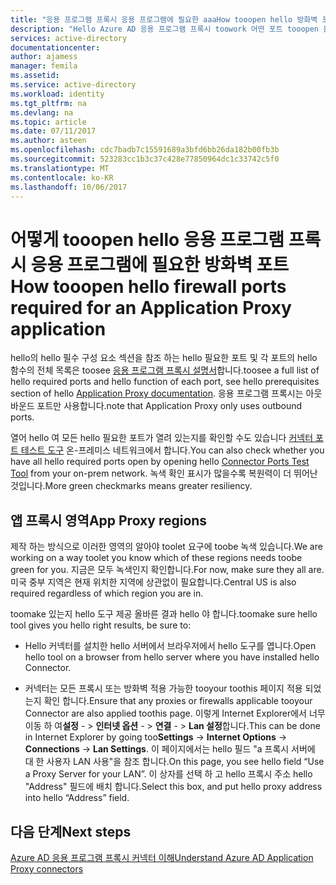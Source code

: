 ```yaml
---
title: "응용 프로그램 프록시 응용 프로그램에 필요한 aaaHow tooopen hello 방화벽 포트 | Microsoft Docs"
description: "Hello Azure AD 응용 프로그램 프록시 toowork 어떤 포트 tooopen 올바르게 확인"
services: active-directory
documentationcenter: 
author: ajamess
manager: femila
ms.assetid: 
ms.service: active-directory
ms.workload: identity
ms.tgt_pltfrm: na
ms.devlang: na
ms.topic: article
ms.date: 07/11/2017
ms.author: asteen
ms.openlocfilehash: cdc7badb7c15591689a3bfd6bb26da182b00fb3b
ms.sourcegitcommit: 523283cc1b3c37c428e77850964dc1c33742c5f0
ms.translationtype: MT
ms.contentlocale: ko-KR
ms.lasthandoff: 10/06/2017
---
```

# <a name="how-tooopen-hello-firewall-ports-required-for-an-application-proxy-application"></a><span data-ttu-id="cabe7-103">어떻게 tooopen hello 응용 프로그램 프록시 응용 프로그램에 필요한 방화벽 포트</span><span class="sxs-lookup"><span data-stu-id="cabe7-103">How tooopen hello firewall ports required for an Application Proxy application</span></span>

<span data-ttu-id="cabe7-104">hello의 hello 필수 구성 요소 섹션을 참조 하는 hello 필요한 포트 및 각 포트의 hello 함수의 전체 목록은 toosee [응용 프로그램 프록시 설명서](https://docs.microsoft.com/azure/active-directory/active-directory-application-proxy-enable)합니다.</span><span class="sxs-lookup"><span data-stu-id="cabe7-104">toosee a full list of hello required ports and hello function of each port, see hello prerequisites section of hello [Application Proxy documentation](https://docs.microsoft.com/azure/active-directory/active-directory-application-proxy-enable).</span></span> <span data-ttu-id="cabe7-105">응용 프로그램 프록시는 아웃바운드 포트만 사용합니다.</span><span class="sxs-lookup"><span data-stu-id="cabe7-105">note that Application Proxy only uses outbound ports.</span></span>

<span data-ttu-id="cabe7-106">열어 hello 여 모든 hello 필요한 포트가 열려 있는지를 확인할 수도 있습니다 [커넥터 포트 테스트 도구](https://aadap-portcheck.connectorporttest.msappproxy.net/) 온-프레미스 네트워크에서 합니다.</span><span class="sxs-lookup"><span data-stu-id="cabe7-106">You can also check whether you have all hello required ports open by opening hello [Connector Ports Test Tool](https://aadap-portcheck.connectorporttest.msappproxy.net/) from your on-prem network.</span></span> <span data-ttu-id="cabe7-107">녹색 확인 표시가 많을수록 복원력이 더 뛰어난 것입니다.</span><span class="sxs-lookup"><span data-stu-id="cabe7-107">More green checkmarks means greater resiliency.</span></span> 

## <a name="app-proxy-regions"></a><span data-ttu-id="cabe7-108">앱 프록시 영역</span><span class="sxs-lookup"><span data-stu-id="cabe7-108">App Proxy regions</span></span>

<span data-ttu-id="cabe7-109">제작 하는 방식으로 이러한 영역의 알아야 toolet 요구에 toobe 녹색 있습니다.</span><span class="sxs-lookup"><span data-stu-id="cabe7-109">We are working on a way toolet you know which of these regions needs toobe green for you.</span></span> <span data-ttu-id="cabe7-110">지금은 모두 녹색인지 확인합니다.</span><span class="sxs-lookup"><span data-stu-id="cabe7-110">For now, make sure they all are.</span></span> <span data-ttu-id="cabe7-111">미국 중부 지역은 현재 위치한 지역에 상관없이 필요합니다.</span><span class="sxs-lookup"><span data-stu-id="cabe7-111">Central US is also required regardless of which region you are in.</span></span>

<span data-ttu-id="cabe7-112">toomake 있는지 hello 도구 제공 올바른 결과 hello 야 합니다.</span><span class="sxs-lookup"><span data-stu-id="cabe7-112">toomake sure hello tool gives you hello right results, be sure to:</span></span>

-   <span data-ttu-id="cabe7-113">Hello 커넥터를 설치한 hello 서버에서 브라우저에서 hello 도구를 엽니다.</span><span class="sxs-lookup"><span data-stu-id="cabe7-113">Open hello tool on a browser from hello server where you have installed hello Connector.</span></span>

-   <span data-ttu-id="cabe7-114">커넥터는 모든 프록시 또는 방화벽 적용 가능한 tooyour toothis 페이지 적용 되었는지 확인 합니다.</span><span class="sxs-lookup"><span data-stu-id="cabe7-114">Ensure that any proxies or firewalls applicable tooyour Connector are also applied toothis page.</span></span> <span data-ttu-id="cabe7-115">이렇게 Internet Explorer에서 너무 이동 하 여**설정**  - &gt; **인터넷 옵션**  - &gt; **연결**  - &gt; **Lan 설정**합니다.</span><span class="sxs-lookup"><span data-stu-id="cabe7-115">This can be done in Internet Explorer by going too**Settings** -&gt; **Internet Options** -&gt; **Connections** -&gt; **Lan Settings**.</span></span> <span data-ttu-id="cabe7-116">이 페이지에서는 hello 필드 "a 프록시 서버에 대 한 사용자 LAN 사용"을 참조 합니다.</span><span class="sxs-lookup"><span data-stu-id="cabe7-116">On this page, you see hello field “Use a Proxy Server for your LAN”.</span></span> <span data-ttu-id="cabe7-117">이 상자를 선택 하 고 hello 프록시 주소 hello "Address" 필드에 배치 합니다.</span><span class="sxs-lookup"><span data-stu-id="cabe7-117">Select this box, and put hello proxy address into hello “Address” field.</span></span>

## <a name="next-steps"></a><span data-ttu-id="cabe7-118">다음 단계</span><span class="sxs-lookup"><span data-stu-id="cabe7-118">Next steps</span></span>
[<span data-ttu-id="cabe7-119">Azure AD 응용 프로그램 프록시 커넥터 이해</span><span class="sxs-lookup"><span data-stu-id="cabe7-119">Understand Azure AD Application Proxy connectors</span></span>](application-proxy-understand-connectors.md)
